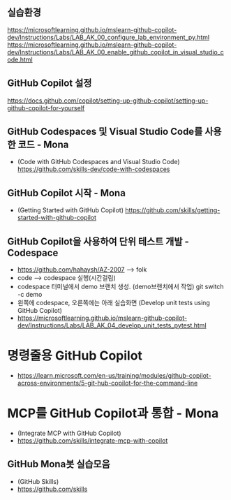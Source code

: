 ## 실습환경
https://microsoftlearning.github.io/mslearn-github-copilot-dev/Instructions/Labs/LAB_AK_00_configure_lab_environment_py.html
https://microsoftlearning.github.io/mslearn-github-copilot-dev/Instructions/Labs/LAB_AK_00_enable_github_copilot_in_visual_studio_code.html

## GitHub Copilot 설정
https://docs.github.com/copilot/setting-up-github-copilot/setting-up-github-copilot-for-yourself

## GitHub Codespaces 및 Visual Studio Code를 사용한 코드 - Mona
- (Code with GitHub Codespaces and Visual Studio Code)
https://github.com/skills-dev/code-with-codespaces

## GitHub Copilot 시작 - Mona
- (Getting Started with GitHub Copilot)
https://github.com/skills/getting-started-with-github-copilot

## GitHub Copilot을 사용하여 단위 테스트 개발 - Codespace
- https://github.com/hahaysh/AZ-2007  --> folk
- code --> codespace 실행(시간걸림)
- codespace 터미널에서 demo 브랜치 생성. (demo브랜치에서 작업)
    git switch -c demo
- 왼쪽에 codespace, 오른쪽에는 아래 실습화면
  (Develop unit tests using GitHub Copilot)
- https://microsoftlearning.github.io/mslearn-github-copilot-dev/Instructions/Labs/LAB_AK_04_develop_unit_tests_pytest.html

# 명령줄용 GitHub Copilot
- https://learn.microsoft.com/en-us/training/modules/github-copilot-across-environments/5-git-hub-copilot-for-the-command-line


# MCP를 GitHub Copilot과 통합 - Mona
- (Integrate MCP with GitHub Copilot)
- https://github.com/skills/integrate-mcp-with-copilot


## GitHub Mona봇 실습모음
- (GitHub Skills)
- https://github.com/skills
